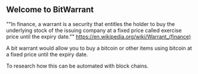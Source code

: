 ## Welcome to BitWarrant

""In finance, a warrant is a security that entitles the holder to buy the underlying stock of the issuing company at a fixed price called exercise price until the expiry date."" https://en.wikipedia.org/wiki/Warrant_(finance)

A bit warrant would allow you to buy a bitcoin or other items using bitcoin at a fixed price until the expiry date.

To research how this can be automated with block chains.
